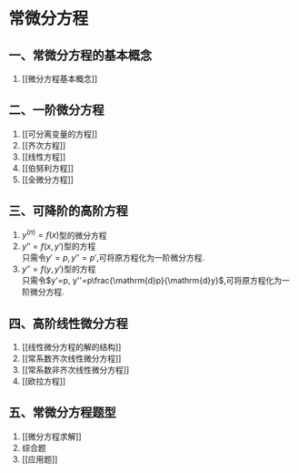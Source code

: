 # 常微分方程

## 一、常微分方程的基本概念
1. [[微分方程基本概念]]

## 二、一阶微分方程
1. [[可分离变量的方程]]
2. [[齐次方程]]
3. [[线性方程]]
4. [[伯努利方程]]
5. [[全微分方程]]

## 三、可降阶的高阶方程
1. $y^{(n)}=f(x)$型的微分方程
2. $y''=f(x, y')$型的方程  
只需令$y'=p, y''=p'$,可将原方程化为一阶微分方程.
3. $y''=f(y, y')$型的方程  
只需令$y'=p, y''=p\frac{\mathrm{d}p}{\mathrm{d}y}$,可将原方程化为一阶微分方程.

## 四、高阶线性微分方程
1. [[线性微分方程的解的结构]]
2. [[常系数齐次线性微分方程]]
3. [[常系数非齐次线性微分方程]]
4. [[欧拉方程]]

## 五、常微分方程题型
1. [[微分方程求解]]
2. 综合题
3. [[应用题]]
